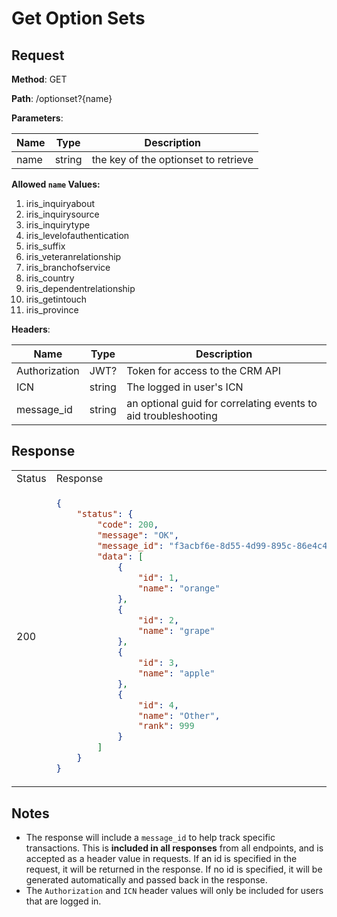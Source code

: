 # Get Option Sets

## Request

**Method**: GET

**Path**: /optionset?{name}

**Parameters**:

| Name | Type | Description |
|---|---|---|
|name|string|the key of the  optionset to retrieve|

**Allowed `name` Values:**

1. iris_inquiryabout
2. iris_inquirysource
3. iris_inquirytype
4. iris_levelofauthentication
5. iris_suffix
6. iris_veteranrelationship
7. iris_branchofservice
8. iris_country
9. iris_dependentrelationship
10. iris_getintouch
11. iris_province

**Headers**:

| Name | Type | Description |
|---|---|---|
|Authorization|JWT?|Token for access to the CRM API|
|ICN|string|The logged in user's ICN|
|message_id|string|an optional guid for correlating events to aid troubleshooting|

## Response

<table>
<tr>
<td> Status </td> <td> Response </td>
</tr>
<tr>
<td> 200 </td>
<td>

```json
{ 
    "status": { 
        "code": 200, 
        "message": "OK",
        "message_id": "f3acbf6e-8d55-4d99-895c-86e4c41f8aa2", 
        "data": [
            {
                "id": 1,
                "name": "orange"
            },
            {
                "id": 2,
                "name": "grape"
            },
            {
                "id": 3,
                "name": "apple"
            },
            {
                "id": 4,
                "name": "Other",
                "rank": 999
            }
        ] 
    }
}
```

</td>
</tr>
</table>

## Notes

* The response will include a `message_id` to help track specific transactions. This is __**included in all responses**__ from all endpoints, and is accepted as a header value in requests. If an id is specified in the request, it will be returned in the response. If no id is specified, it will be generated automatically and passed back in the response.
* The `Authorization` and `ICN` header values will only be included for users that are logged in.
 

